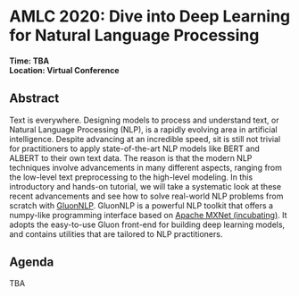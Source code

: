 # AMLC 2020: Dive into Deep Learning for Natural Language Processing

<h4>Time: TBA<br/>Location: Virtual Conference</h4>

Abstract
--------
Text is everywhere. Designing models to process and understand text, or Natural Language Processing (NLP), 
is a rapidly evolving area in artificial intelligence. Despite advancing at an incredible speed, 
sit is still not trivial for practitioners to  apply state-of-the-art NLP models like BERT and ALBERT to their own text data. 
The reason is that the modern NLP techniques involve advancements in many different aspects, ranging from the low-level 
text preprocessing to the high-level modeling. In this introductory and hands-on tutorial, we will 
take a systematic look at these recent advancements and see how to solve real-world NLP problems from 
scratch with [GluonNLP](https://github.com/dmlc/gluon-nlp). GluonNLP is a powerful NLP toolkit that 
offers a numpy-like programming interface based on [Apache MXNet (incubating)](https://github.com/apache/incubator-mxnet). 
It adopts the easy-to-use Gluon front-end for building deep learning models, and contains utilities 
that are tailored to NLP practitioners.


Agenda
------
TBA

